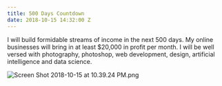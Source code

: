 ```yaml
---
title: 500 Days Countdown
date: 2018-10-15 14:32:00 Z
---
```


I will build formidable streams of income in the next 500 days.
My online businesses will bring in at least $20,000 in profit per month.
I will be well versed with photography, photoshop, web development, design, artificial intelligence and data science.

![Screen Shot 2018-10-15 at 10.39.24 PM.png](/uploads/Screen%20Shot%202018-10-15%20at%2010.39.24%20PM.png)